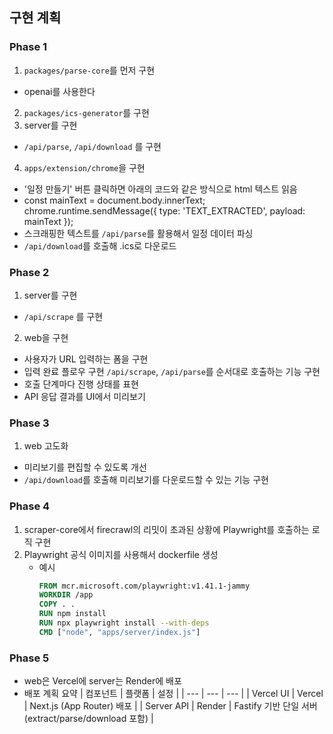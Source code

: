 ## 구현 계획

### Phase 1
1. `packages/parse-core`를 먼저 구현
- openai를 사용한다
2. `packages/ics-generator`를 구현
3. server를 구현
- `/api/parse`, `/api/download` 를 구현
4. `apps/extension/chrome`을 구현
- '일정 만들기' 버튼 클릭하면 아래의 코드와 같은 방식으로 html 텍스트 읽음
- const mainText = document.body.innerText;
  chrome.runtime.sendMessage({ type: 'TEXT_EXTRACTED', payload: mainText });
- 스크래핑한 텍스트를 `/api/parse`를 활용해서 일정 데이터 파싱
- `/api/download`를 호출해 .ics로 다운로드

### Phase 2
1. server를 구현
- `/api/scrape` 를 구현
2. web을 구현
- 사용자가 URL 입력하는 폼을 구현
- 입력 완료 플로우 구현 `/api/scrape`, `/api/parse`를 순서대로 호출하는 기능 구현
- 호출 단계마다 진행 상태를 표현
- API 응답 결과를 UI에서 미리보기

### Phase 3
1. web 고도화
- 미리보기를 편집할 수 있도록 개선
- `/api/download`를 호출해 미리보기를 다운로드할 수 있는 기능 구현

### Phase 4
1. scraper-core에서 firecrawl의 리밋이 초과된 상황에 Playwright를 호출하는 로직 구현
2. Playwright 공식 이미지를 사용해서 dockerfile 생성
    - 예시
        ```dockerfile
        FROM mcr.microsoft.com/playwright:v1.41.1-jammy
        WORKDIR /app
        COPY . .
        RUN npm install
        RUN npx playwright install --with-deps
        CMD ["node", "apps/server/index.js"]
        ```

### Phase 5
- web은 Vercel에 server는 Render에 배포
- 배포 계획 요약
    | 컴포넌트 | 플랫폼 | 설정 |
    | --- | --- | --- |
    | Vercel UI | Vercel | Next.js (App Router) 배포 |
    | Server API | Render | Fastify 기반 단일 서버 (extract/parse/download 포함) |

